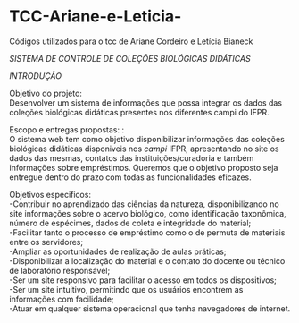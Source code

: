 # TCC-Ariane-e-Leticia-
Códigos utilizados para o tcc de Ariane Cordeiro e Letícia Bianeck 
       
*SISTEMA DE CONTROLE DE COLEÇÕES BIOLÓGICAS DIDÁTICAS*

*INTRODUÇÃO*

Objetivo do projeto:  
Desenvolver um sistema de informações que possa integrar os dados das coleções biológicas didáticas presentes nos diferentes campi do IFPR.

Escopo e entregas propostas: :   
O sistema web tem como objetivo disponibilizar informações das coleções biológicas didáticas disponiveis nos *campi* IFPR, apresentando no site os dados das mesmas, contatos das instituições/curadoria e também informações sobre empréstimos. Queremos que o objetivo proposto seja entregue dentro do prazo com todas as funcionalidades eficazes. 

Objetivos especificos:   
-Contribuir no aprendizado das ciências da natureza, disponibilizando no site informações sobre o acervo biológico, como identificação taxonômica, número de espécimes, dados de coleta e integridade do material;    
-Facilitar tanto o processo de empréstimo como o de permuta de materiais entre os servidores;    
-Ampliar as oportunidades de realização de aulas práticas;     
-Disponibilizar a localização do material e o contato do docente ou técnico de laboratório responsável;     
-Ser um site responsivo para facilitar o acesso em todos os dispositivos;      
-Ser um site intuitivo, permitindo que os usuários encontrem as informações com facilidade;    
-Atuar em qualquer sistema operacional que tenha navegadores de internet.      

